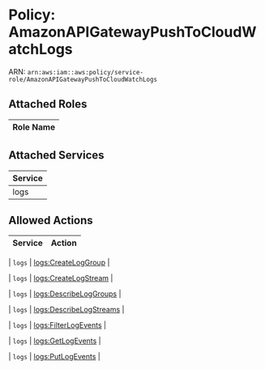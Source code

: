 # Policy: AmazonAPIGatewayPushToCloudWatchLogs

ARN: `arn:aws:iam::aws:policy/service-role/AmazonAPIGatewayPushToCloudWatchLogs`

## Attached Roles

| Role Name |
|-----------|
## Attached Services

| Service |
|---------|
| logs |

## Allowed Actions

| Service | Action |
|:-------:|--------|

| `logs` | [logs:CreateLogGroup](../actions.md#logs:createloggroup) |

| `logs` | [logs:CreateLogStream](../actions.md#logs:createlogstream) |

| `logs` | [logs:DescribeLogGroups](../actions.md#logs:describeloggroups) |

| `logs` | [logs:DescribeLogStreams](../actions.md#logs:describelogstreams) |

| `logs` | [logs:FilterLogEvents](../actions.md#logs:filterlogevents) |

| `logs` | [logs:GetLogEvents](../actions.md#logs:getlogevents) |

| `logs` | [logs:PutLogEvents](../actions.md#logs:putlogevents) |
